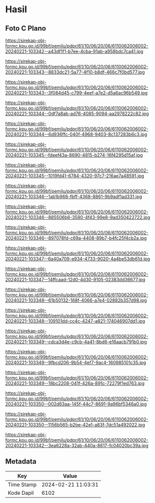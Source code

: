 # Hasil

## Foto C Plano

https://sirekap-obj-formc.kpu.go.id/99bf/pemilu/pdpr/61/10/06/20/06/6110062006002-20240221-103342--a43df1f1-b7ee-4cba-91ab-a958bdc7ca41.jpg

https://sirekap-obj-formc.kpu.go.id/99bf/pemilu/pdpr/61/10/06/20/06/6110062006002-20240221-103343--8833dc21-5a77-4f10-b8df-466c7f0bd577.jpg

https://sirekap-obj-formc.kpu.go.id/99bf/pemilu/pdpr/61/10/06/20/06/6110062006002-20240221-103343--3f084d45-c799-4eef-a7e2-d5a6ac96b549.jpg

https://sirekap-obj-formc.kpu.go.id/99bf/pemilu/pdpr/61/10/06/20/06/6110062006002-20240221-103344--0df7a8ab-ad76-4085-9094-aa2978222c82.jpg

https://sirekap-obj-formc.kpu.go.id/99bf/pemilu/pdpr/61/10/06/20/06/6110062006002-20240221-103344--6d936ffc-040f-4968-9403-8c137283b6c3.jpg

https://sirekap-obj-formc.kpu.go.id/99bf/pemilu/pdpr/61/10/06/20/06/6110062006002-20240221-103345--fdeef43a-8690-4815-b274-16f4295d15af.jpg

https://sirekap-obj-formc.kpu.go.id/99bf/pemilu/pdpr/61/10/06/20/06/6110062006002-20240221-103345--1019fd41-6784-4320-97c7-216ae7a48591.jpg

https://sirekap-obj-formc.kpu.go.id/99bf/pemilu/pdpr/61/10/06/20/06/6110062006002-20240221-103346--1ab1b968-fbff-4368-8861-9b9adf1ad331.jpg

https://sirekap-obj-formc.kpu.go.id/99bf/pemilu/pdpr/61/10/06/20/06/6110062006002-20240221-103346--885506b6-3580-4f43-99e8-9ad350422722.jpg

https://sirekap-obj-formc.kpu.go.id/99bf/pemilu/pdpr/61/10/06/20/06/6110062006002-20240221-103346--897078fd-c69a-4408-89b7-b4fc25f4cb2a.jpg

https://sirekap-obj-formc.kpu.go.id/99bf/pemilu/pdpr/61/10/06/20/06/6110062006002-20240221-103347--6a40a709-e934-4733-9020-4a4be53db61d.jpg

https://sirekap-obj-formc.kpu.go.id/99bf/pemilu/pdpr/61/10/06/20/06/6110062006002-20240221-103347--14ffcaad-12d0-4d30-9105-02383dd36677.jpg

https://sirekap-obj-formc.kpu.go.id/99bf/pemilu/pdpr/61/10/06/20/06/6110062006002-20240221-103348--61b50132-168f-4066-a7e4-02882b357d98.jpg

https://sirekap-obj-formc.kpu.go.id/99bf/pemilu/pdpr/61/10/06/20/06/6110062006002-20240221-103348--109101dd-cc4c-4247-a821-174046907dd1.jpg

https://sirekap-obj-formc.kpu.go.id/99bf/pemilu/pdpr/61/10/06/20/06/6110062006002-20240221-103349--cdca3d4e-c9cb-4a41-8bd6-e16aacb791b0.jpg

https://sirekap-obj-formc.kpu.go.id/99bf/pemilu/pdpr/61/10/06/20/06/6110062006002-20240221-103349--9fbcd206-9b54-4ef7-9ac4-160985101c35.jpg

https://sirekap-obj-formc.kpu.go.id/99bf/pemilu/pdpr/61/10/06/20/06/6110062006002-20240221-103349--18bc2208-041f-426a-891c-72279f1ed763.jpg

https://sirekap-obj-formc.kpu.go.id/99bf/pemilu/pdpr/61/10/06/20/06/6110062006002-20240221-103350--002d63aa-145f-44c7-8691-9a96bf5346a0.jpg

https://sirekap-obj-formc.kpu.go.id/99bf/pemilu/pdpr/61/10/06/20/06/6110062006002-20240221-103350--1156b565-b2be-42e1-a83f-7dc51a492022.jpg

https://sirekap-obj-formc.kpu.go.id/99bf/pemilu/pdpr/61/10/06/20/06/6110062006002-20240221-103342--3ea6228a-32ab-440a-8617-fc04020bc39a.jpg


## Metadata

| Key        | Value               |
| ---------- | ------------------- |
| Time Stamp | 2024-02-21 11:03:31 |
| Kode Dapil | 6102                |



